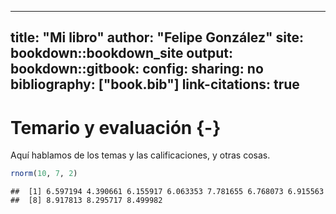 
---
title: "Mi libro"
author: "Felipe González"
site: bookdown::bookdown_site
output:
  bookdown::gitbook: 
    config:
      sharing: no
bibliography: ["book.bib"]
link-citations: true
---

# Temario y evaluación {-}

Aquí hablamos de los temas y las calificaciones, y otras cosas.


```r
rnorm(10, 7, 2)
```

```
##  [1] 6.597194 4.390661 6.155917 6.063353 7.781655 6.768073 6.915563
##  [8] 8.917813 8.295717 8.499982
```



